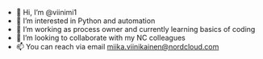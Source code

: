 - 👋 Hi, I’m @viinimi1
- 👀 I’m interested in Python and automation
- 🌱 I’m working as process owner and currently learning basics of coding
- 💞️ I’m looking to collaborate with my NC colleagues
- 📫 You can reach via email miika.viinikainen@nordcloud.com

<!---
viinimi1/viinimi1 is a ✨ special ✨ repository because its `README.md` (this file) appears on your GitHub profile.
You can click the Preview link to take a look at your changes.
--->
